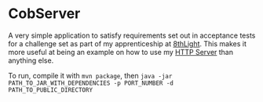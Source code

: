 # CobServer

A very simple application to satisfy requirements set out in acceptance tests for a challenge set as part of my apprenticeship
at [8thLight](https://8thlight.com/). This makes it more useful at being an example on how to use my [HTTP Server](https://github.com/andreamazza89/HTTPServer)
than anything else.

To run, compile it with `mvn package`, then `java -jar PATH_TO_JAR_WITH_DEPENDENCIES -p PORT_NUMBER -d PATH_TO_PUBLIC_DIRECTORY`